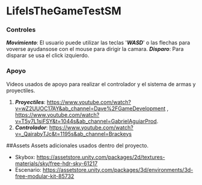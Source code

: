 # LifeIsTheGameTestSM

 ### Controles
***Movimiento***: El usuario puede utilizar las teclas '***WASD***' o las flechas para voverse ayudansose con el mouse para dirigir la camara.
***Disparo***: Para disparar se usa el click izquierdo.

  ### Apoyo
Videos usados de apoyo para realizar el controlador y el sistema de armas y proyectiles. 
1. ***Proyectiles***: https://www.youtube.com/watch?v=wZ2UUOC17AY&ab_channel=Dave%2FGameDevelopment , 
 https://www.youtube.com/watch?v=T5y7L1siFSY&t=1044s&ab_channel=GabrielAguiarProd.
2. ***Controlador***: https://www.youtube.com/watch?v=_QajrabyTJc&t=1195s&ab_channel=Brackeys
  
  ##Assets
  Assets adicionales usados dentro del proyecto.
  - Skybox: https://assetstore.unity.com/packages/2d/textures-materials/sky/free-hdr-sky-61217
  - Escenario: https://assetstore.unity.com/packages/3d/environments/3d-free-modular-kit-85732
